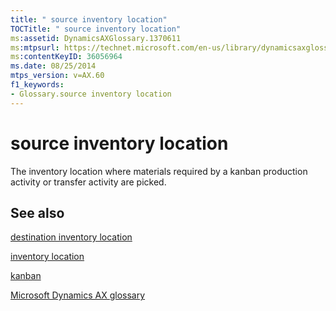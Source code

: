 ```yaml
---
title: " source inventory location"
TOCTitle: " source inventory location"
ms:assetid: DynamicsAXGlossary.1370611
ms:mtpsurl: https://technet.microsoft.com/en-us/library/dynamicsaxglossary.1370611(v=AX.60)
ms:contentKeyID: 36056964
ms.date: 08/25/2014
mtps_version: v=AX.60
f1_keywords:
- Glossary.source inventory location
---
```


# source inventory location

The inventory location where materials required by a kanban production activity or transfer activity are picked.

## See also

[destination inventory location](destination-inventory-location.md)

[inventory location](inventory-location.md)

[kanban](kanban.md)

[Microsoft Dynamics AX glossary](glossary/microsoft-dynamics-ax-glossary.md)

  


